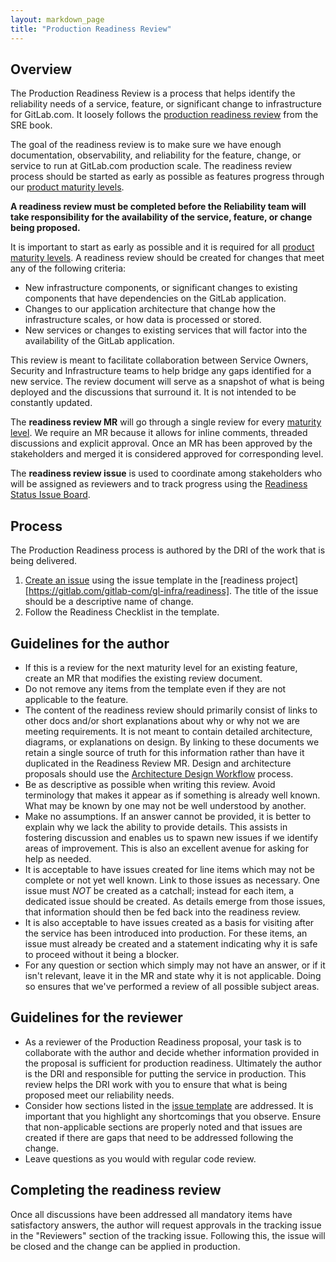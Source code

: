 ```yaml
---
layout: markdown_page
title: "Production Readiness Review"
---
```


## Overview

The Production Readiness Review is a process that helps identify the reliability needs of a service, feature, or significant change to infrastructure for GitLab.com.
It loosely follows the [production readiness review][google sre engagement] from the SRE book.

The goal of the readiness review is to make sure we have enough documentation, observability, and reliability for the feature, change, or service to run at GitLab.com production scale.
The readiness review process should be started as early as possible as features progress through our [product maturity levels][maturity levels].

**A readiness review must be completed before the Reliability team will take responsibility for the availability of the service, feature, or change being proposed.**

It is important to start as early as possible and it is required for all [product maturity levels][maturity levels].
A readiness review should be created for changes that meet any of the following criteria:
- New infrastructure components, or significant changes to existing components that have dependencies on the GitLab application.
- Changes to our application architecture that change how the infrastructure scales, or how data is processed or stored.
- New services or changes to existing services that will factor into the availability of the GitLab application.

This review is meant to facilitate collaboration between Service Owners, Security and Infrastructure teams to help bridge any gaps identified for a new service.
The review document will serve as a snapshot of what is being deployed and the discussions that surround it.
It is not intended to be constantly updated.

The **readiness review MR** will go through a single review for every [maturity level][maturity levels].
We require an MR because it allows for inline comments, threaded discussions and explicit approval.
Once an MR has been approved by the stakeholders and merged it is considered approved for corresponding level.

The **readiness review issue** is used to coordinate among stakeholders who will be assigned as reviewers and to track progress using the [Readiness Status Issue Board][issue board].

## Process

The Production Readiness process is authored by the DRI of the work that is being delivered.

1. [Create an issue][new issue] using the issue template in the [readiness project][https://gitlab.com/gitlab-com/gl-infra/readiness]. The title of the issue should be a descriptive name of change.
2. Follow the Readiness Checklist in the template.

## Guidelines for the author

- If this is a review for the next maturity level for an existing feature, create an MR that modifies the existing review document.
- Do not remove any items from the template even if they are not applicable to the feature.
- The content of the readiness review should primarily consist of links to other docs and/or short explanations about why or why not we are meeting requirements.
  It is not meant to contain detailed architecture, diagrams, or explanations on design. By linking to these documents we retain a single source of truth for this information rather than have it duplicated in the Readiness Review MR.
  Design and architecture proposals should use the [Architecture Design Workflow][architecture workflow] process.
- Be as descriptive as possible when writing this review. Avoid terminology that makes it appear as if something is already well known.
  What may be known by one may not be well understood by another.
- Make no assumptions. If an answer cannot be provided, it is better to explain why we lack the ability to provide details.
  This assists in fostering discussion and enables us to spawn new issues if we identify areas of improvement.
  This is also an excellent avenue for asking for help as needed.
- It is acceptable to have issues created for line items which may not be complete or not yet well known.
  Link to those issues as necessary. One issue must _NOT_ be created as a catchall;
  instead for each item, a dedicated issue should be created. As details emerge from those issues, that information should then be fed back into the readiness review.
- It is also acceptable to have issues created as a basis for visiting after the service has been introduced into production.
  For these items, an issue must already be created and a statement indicating why it is safe to proceed without it being a blocker.
- For any question or section which simply may not have an answer, or if it isn't relevant, leave it in the MR and state why it is not applicable.
  Doing so ensures that we've performed a review of all possible subject areas.

## Guidelines for the reviewer

- As a reviewer of the Production Readiness proposal,
  your task is to collaborate with the author and decide whether information provided in the proposal is sufficient for production readiness.
  Ultimately the author is the DRI and responsible for putting the service in production.
  This review helps the DRI work with you to ensure that what is being proposed meet our reliability needs.
- Consider how sections listed in the [issue template][] are addressed.
  It is important that you highlight any shortcomings that you observe.
  Ensure that non-applicable sections are properly noted and that issues are created if there are gaps that need to be addressed following the change.
- Leave questions as you would with regular code review.

## Completing the readiness review

Once all discussions have been addressed all mandatory items have satisfactory answers, the author will request approvals in the tracking issue in the "Reviewers" section of the tracking issue.
Following this, the issue will be closed and the change can be applied in production.


[new issue]: https://gitlab.com/gitlab-com/gl-infra/readiness/-/issues/new?issuable_template=production_readiness
[readiness project]: https://gitlab.com/gitlab-com/gl-infra/readiness
[issue template]: https://gitlab.com/gitlab-com/gl-infra/readiness/blob/master/.gitlab/issue_templates/production_readiness.md
[example template]: https://gitlab.com/gitlab-com/gl-infra/readiness/blob/master/.gitlab/issue_templates/production_readiness.md#readiness-mr-template
[maturity levels]: https://docs.gitlab.com/ee/policy/experiment-beta-support.html
[google sre engagement]: https://sre.google/sre-book/evolving-sre-engagement-model/
[architecture workflow]: https://about.gitlab.com/handbook/engineering/architecture/workflow/
[issue board]: https://gitlab.com/gitlab-com/gl-infra/readiness/-/boards/5177836
